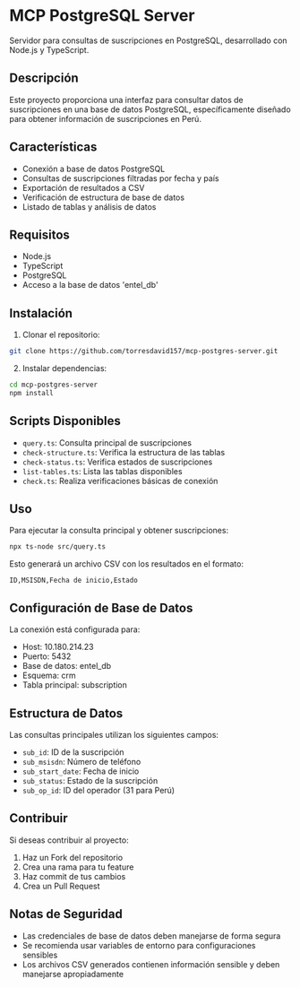 # MCP PostgreSQL Server

Servidor para consultas de suscripciones en PostgreSQL, desarrollado con Node.js y TypeScript.

## Descripción

Este proyecto proporciona una interfaz para consultar datos de suscripciones en una base de datos PostgreSQL, específicamente diseñado para obtener información de suscripciones en Perú.

## Características

- Conexión a base de datos PostgreSQL
- Consultas de suscripciones filtradas por fecha y país
- Exportación de resultados a CSV
- Verificación de estructura de base de datos
- Listado de tablas y análisis de datos

## Requisitos

- Node.js
- TypeScript
- PostgreSQL
- Acceso a la base de datos 'entel_db'

## Instalación

1. Clonar el repositorio:
```bash
git clone https://github.com/torresdavid157/mcp-postgres-server.git
```

2. Instalar dependencias:
```bash
cd mcp-postgres-server
npm install
```

## Scripts Disponibles

- `query.ts`: Consulta principal de suscripciones
- `check-structure.ts`: Verifica la estructura de las tablas
- `check-status.ts`: Verifica estados de suscripciones
- `list-tables.ts`: Lista las tablas disponibles
- `check.ts`: Realiza verificaciones básicas de conexión

## Uso

Para ejecutar la consulta principal y obtener suscripciones:

```bash
npx ts-node src/query.ts
```

Esto generará un archivo CSV con los resultados en el formato:
```
ID,MSISDN,Fecha de inicio,Estado
```

## Configuración de Base de Datos

La conexión está configurada para:
- Host: 10.180.214.23
- Puerto: 5432
- Base de datos: entel_db
- Esquema: crm
- Tabla principal: subscription

## Estructura de Datos

Las consultas principales utilizan los siguientes campos:
- `sub_id`: ID de la suscripción
- `sub_msisdn`: Número de teléfono
- `sub_start_date`: Fecha de inicio
- `sub_status`: Estado de la suscripción
- `sub_op_id`: ID del operador (31 para Perú)

## Contribuir

Si deseas contribuir al proyecto:
1. Haz un Fork del repositorio
2. Crea una rama para tu feature
3. Haz commit de tus cambios
4. Crea un Pull Request

## Notas de Seguridad

- Las credenciales de base de datos deben manejarse de forma segura
- Se recomienda usar variables de entorno para configuraciones sensibles
- Los archivos CSV generados contienen información sensible y deben manejarse apropiadamente
